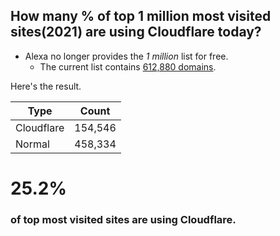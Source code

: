 ## How many % of top 1 million most visited sites(2021) are using Cloudflare today?


- Alexa no longer provides the _1 million_ list for free.
  - The current list contains [612,880 domains](http://s3.amazonaws.com/alexa-static/top-1m.csv.zip).


Here's the result.


| Type | Count |
| --- | --- | 
| Cloudflare | 154,546 |
| Normal | 458,334 |


# 25.2%
### of top most visited sites are using Cloudflare.
